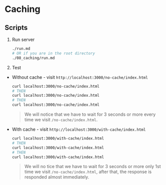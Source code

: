 # Caching

## Scripts

1. Run server

    ```bash
    ./run.md
    # OR if you are in the root directory
    ./08_caching/run.md
    ```

2. Test

- Without cache - visit `http://localhost:3000/no-cache/index.html`

    ```bash
    curl localhost:3000/no-cache/index.html
    # THEN
    curl localhost:3000/no-cache/index.html
    # THEN
    curl localhost:3000/no-cache/index.html
    ```

    > We will notice that we have to wait for 3 seconds or more every time we visit `/no-cache/index.html`.

- With cache - visit `http://localhost:3000/with-cache/index.html`

    ```bash
    curl localhost:3000/with-cache/index.html
    # THEN
    curl localhost:3000/with-cache/index.html
    # THEN
    curl localhost:3000/with-cache/index.html
    ```

    > We will no tice that we have to wait for 3 seconds or more only 1st time we visit `/no-cache/index.html`, after that, the response is responded almost immediately.

